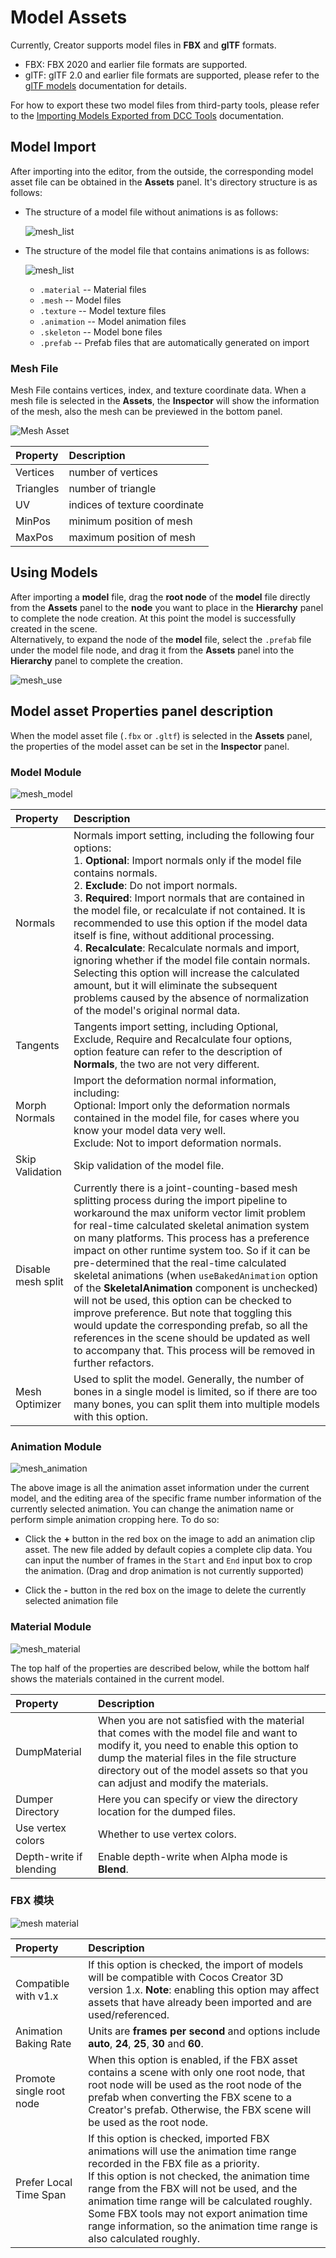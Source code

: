 # Model Assets

Currently, Creator supports model files in **FBX** and **glTF** formats.

- FBX: FBX 2020 and earlier file formats are supported.
- glTF: glTF 2.0 and earlier file formats are supported, please refer to the [glTF models](./glTF.md) documentation for details.

For how to export these two model files from third-party tools, please refer to the [Importing Models Exported from DCC Tools](./dcc-export-mesh.md) documentation.

## Model Import

After importing into the editor, from the outside, the corresponding model asset file can be obtained in the __Assets__ panel. It's directory structure is as follows:

- The structure of a model file without animations is as follows:

  ![mesh_list](mesh/mesh_list.png)

- The structure of the model file that contains animations is as follows:

  ![mesh_list](mesh/mesh_list_1.png)

    - `.material` -- Material files
    - `.mesh` -- Model files
    - `.texture` -- Model texture files
    - `.animation` -- Model animation files
    - `.skeleton` -- Model bone files
    - `.prefab` -- Prefab files that are automatically generated on import

### Mesh File

Mesh File contains vertices, index, and texture coordinate data. When a mesh file is selected in the **Assets**, the **Inspector** will show the information of the mesh, also the mesh can be previewed in the bottom panel.

![Mesh Asset](mesh/mesh-asset-preview.png)

| Property | Description |
| :-- | :-- |
| Vertices | number of vertices |
| Triangles | number of triangle |
| UV | indices of texture coordinate |
| MinPos | minimum position of mesh |
| MaxPos | maximum position of mesh |

## Using Models

After importing a __model__ file, drag the __root node__ of the __model__ file directly from the __Assets__ panel to the __node__ you want to place in the __Hierarchy__ panel to complete the node creation. At this point the model is successfully created in the scene. <br>
Alternatively, to expand the node of the __model__ file, select the `.prefab` file under the model file node, and drag it from the __Assets__ panel into the __Hierarchy__ panel to complete the creation.

![mesh_use](mesh/mesh_use.gif)

## Model asset Properties panel description

When the model asset file (`.fbx` or `.gltf`) is selected in the __Assets__ panel, the properties of the model asset can be set in the __Inspector__ panel.

### Model Module

![mesh_model](mesh/mesh_model.png)

| Property | Description |
| :--- | :--- |
| Normals | Normals import setting, including the following four options:<br>1. **Optional**: Import normals only if the model file contains normals.<br>2. **Exclude**: Do not import normals.<br>3. **Required**: Import normals that are contained in the model file, or recalculate if not contained. It is recommended to use this option if the model data itself is fine, without additional processing.<br>4. **Recalculate**: Recalculate normals and import, ignoring whether if the model file contain normals. Selecting this option will increase the calculated amount, but it will eliminate the subsequent problems caused by the absence of normalization of the model's original normal data. |
| Tangents | Tangents import setting, including Optional, Exclude, Require and Recalculate four options, option feature can refer to the description of **Normals**, the two are not very different. |
| Morph Normals | Import the deformation normal information, including: <br>Optional: Import only the deformation normals contained in the model file, for cases where you know your model data very well.<br>Exclude: Not to import deformation normals. |
| Skip Validation | Skip validation of the model file. |
| Disable mesh split | Currently there is a joint-counting-based mesh splitting process during the import pipeline to workaround the max uniform vector limit problem for real-time calculated skeletal animation system on many platforms. This process has a preference impact on other runtime system too. So if it can be pre-determined that the real-time calculated skeletal animations (when `useBakedAnimation` option of the **SkeletalAnimation** component is unchecked) will not be used, this option can be checked to improve preference. But note that toggling this would update the corresponding prefab, so all the references in the scene should be updated as well to accompany that. This process will be removed in further refactors. |
| Mesh Optimizer | Used to split the model. Generally, the number of bones in a single model is limited, so if there are too many bones, you can split them into multiple models with this option. |

### Animation Module

![mesh_animation](mesh/mesh_animation.png)

The above image is all the animation asset information under the current model, and the editing area of ​​the specific frame number information of the currently selected animation. You can change the animation name or perform simple animation cropping here. To do so:

- Click the **+** button in the red box on the image to add an animation clip asset. The new file added by default copies a complete clip data. You can input the number of frames in the `Start` and `End` input box to crop the animation. (Drag and drop animation is not currently supported)

- Click the **-** button in the red box on the image to delete the currently selected animation file

### Material Module

![mesh_material](mesh/mesh_material.png)

The top half of the properties are described below, while the bottom half shows the materials contained in the current model.

| Property | Description |
| :--- | :--- |
| DumpMaterial | When you are not satisfied with the material that comes with the model file and want to modify it, you need to enable this option to dump the material files in the file structure directory out of the model assets so that you can adjust and modify the materials. |
| Dumper Directory | Here you can specify or view the directory location for the dumped files. |
| Use vertex colors | Whether to use vertex colors. |
| Depth-write if blending | Enable depth-write when Alpha mode is **Blend**. |

### FBX 模块

![mesh material](mesh/mesh_fbx.png)

| Property | Description |
| :--- | :--- |
| Compatible with v1.x | If this option is checked, the import of models will be compatible with Cocos Creator 3D version 1.x. **Note**: enabling this option may affect assets that have already been imported and are used/referenced. |
| Animation Baking Rate | Units are **frames per second** and options include **auto**, **24**, **25**, **30** and **60**. |
| Promote single root node | When this option is enabled, if the FBX asset contains a scene with only one root node, that root node will be used as the root node of the prefab when converting the FBX scene to a Creator's prefab. Otherwise, the FBX scene will be used as the root node. |
| Prefer Local Time Span | If this option is checked, imported FBX animations will use the animation time range recorded in the FBX file as a priority. <br>If this option is not checked, the animation time range from the FBX will not be used, and the animation time range will be calculated roughly. <br>Some FBX tools may not export animation time range information, so the animation time range is also calculated roughly. |
